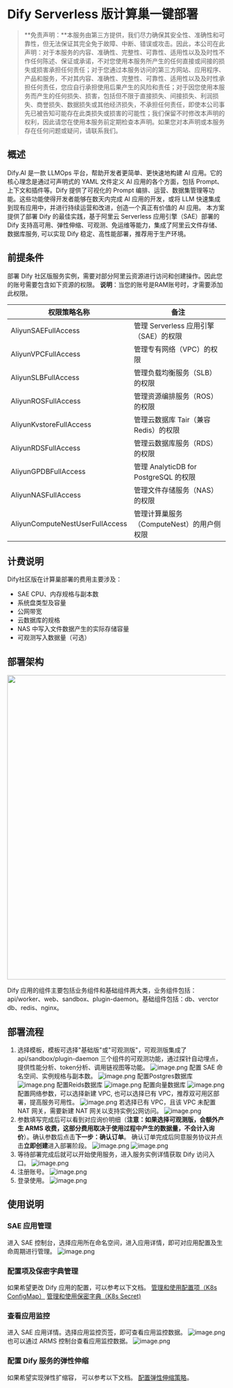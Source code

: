 # Dify Serverless 版计算巢一键部署


>**免责声明：**本服务由第三方提供，我们尽力确保其安全性、准确性和可靠性，但无法保证其完全免于故障、中断、错误或攻击。因此，本公司在此声明：对于本服务的内容、准确性、完整性、可靠性、适用性以及及时性不作任何陈述、保证或承诺，不对您使用本服务所产生的任何直接或间接的损失或损害承担任何责任；对于您通过本服务访问的第三方网站、应用程序、产品和服务，不对其内容、准确性、完整性、可靠性、适用性以及及时性承担任何责任，您应自行承担使用后果产生的风险和责任；对于因您使用本服务而产生的任何损失、损害，包括但不限于直接损失、间接损失、利润损失、商誉损失、数据损失或其他经济损失，不承担任何责任，即使本公司事先已被告知可能存在此类损失或损害的可能性；我们保留不时修改本声明的权利，因此请您在使用本服务前定期检查本声明。如果您对本声明或本服务存在任何问题或疑问，请联系我们。

## 概述

Dify.AI 是一款 LLMOps 平台，帮助开发者更简单、更快速地构建 AI 应用。它的核心理念是通过可声明式的 YAML 文件定义 AI 应用的各个方面，包括 Prompt、上下文和插件等。Dify 提供了可视化的 Prompt 编排、运营、数据集管理等功能。这些功能使得开发者能够在数天内完成 AI 应用的开发，或将 LLM 快速集成到现有应用中，并进行持续运营和改进，创造一个真正有价值的 AI 应用。
本方案提供了部署 Dify 的最佳实践，基于阿里云 Serverless 应用引擎（SAE）部署的 Dify 支持高可用、弹性伸缩、可观测、免运维等能力，集成了阿里云文件存储、数据库服务, 可以实现 Dify 稳定、高性能部署，推荐用于生产环境。

## 前提条件

部署 Dify 社区版服务实例，需要对部分阿里云资源进行访问和创建操作。因此您的账号需要包含如下资源的权限。
**说明**：当您的账号是RAM账号时，才需要添加此权限。

| 权限策略名称                          | 备注                               |
|---------------------------------|----------------------------------|
| AliyunSAEFullAccess             | 管理 Serverless 应用引擎（SAE）的权限       |
| AliyunVPCFullAccess             | 管理专有网络（VPC）的权限                   |
| AliyunSLBFullAccess             | 管理负载均衡服务（SLB）的权限                 |
| AliyunROSFullAccess             | 管理资源编排服务（ROS）的权限                 |
| AliyunKvstoreFullAccess         | 管理云数据库 Tair（兼容 Redis）的权限         |
| AliyunRDSFullAccess             | 管理云数据库服务（RDS）的权限                 |
| AliyunGPDBFullAccess            | 管理 AnalyticDB for PostgreSQL 的权限 |
| AliyunNASFullAccess            | 管理文件存储服务（NAS）的权限                 |
| AliyunComputeNestUserFullAccess | 管理计算巢服务（ComputeNest）的用户侧权限       |


## 计费说明

Dify社区版在计算巢部署的费用主要涉及：

- SAE CPU、内存规格与副本数
- 系统盘类型及容量
- 公网带宽
- 云数据库的规格
- NAS 中写入文件数据产生的实际存储容量
- 可观测写入数据量（可选）

## 部署架构
<img src="architecture.png" width="1500" height="700" align="bottom"/>

Dify 应用的组件主要包括业务组件和基础组件两大类，业务组件包括：api/worker、web、sandbox、plugin-daemon。基础组件包括：db、verctor db、redis、nginx。

## 部署流程
1. 选择模板，模板可选择"基础版"或"可观测版"，可观测版集成了 api/sandbox/plugin-daemon 三个组件的可观测功能，通过探针自动埋点，提供性能分析、token分析、调用链视图等功能。
   ![image.png](version.png)
   配置 SAE 命名空间、实例规格与副本数。
   ![image.png](instance.png)
   配置Postgres数据库
   ![image.png](pgsql.png)
   配置Reids数据库
   ![image.png](redis.png)
   配置向量数据库
   ![image.png](adb.png)
   配置网络参数，可以选择新建 VPC, 也可以选择已有 VPC，推荐双可用区部署，提高服务可用性。
   ![image.png](vpc.png)
   若选择已有 VPC，且该 VPC 未配置 NAT 网关，需要新建 NAT 网关以支持实例公网访问。
   ![image.png](nat.png)
2. 参数填写完成后可以看到对应询价明细（**注意：如果选择可观测版，会额外产生 ARMS 收费，这部分费用取决于使用过程中产生的数据量，不会计入询价**）。确认参数后点击**下一步：确认订单**。 确认订单完成后同意服务协议并点击**立即创建**进入部署阶段。
   ![image.png](confirm.png)
   ![image.png](confirm_2.png)
3. 等待部署完成后就可以开始使用服务，进入服务实例详情获取 Dify 访问入口。
   ![image.png](address.png)
4. 注册账号。
   ![image.png](sign_up.png)
5. 登录使用。
   ![image.png](sign_in.png)

## 使用说明
### SAE 应用管理
进入 SAE 控制台，选择应用所在命名空间，进入应用详情，即可对应用配置及生命周期进行管理。
![image.png](sae_app.png)

### 配置项及保密字典管理
如果希望更改 Dify 应用的配置，可以参考以下文档。
[管理和使用配置项（K8s ConfigMap）](https://help.aliyun.com/zh/sae/manage-and-use-configuration-items-k8s-configmap?spm=a2c4g.11186623.help-menu-118957.d_2_4_1.25d72c20oW6r2w&scm=20140722.H_2773560._.OR_help-T_cn~zh-V_1)
[管理和使用保密字典（K8s Secret)](https://help.aliyun.com/zh/sae/managing-and-using-a-confidential-dictionary-k8s-secret?spm=a2c4g.11186623.help-menu-118957.d_2_4_2.345c2fa080wB5p)

### 查看应用监控
进入 SAE 应用详情。选择应用监控页签，即可查看应用监控数据。
![image.png](sae_monitor.png)
也可以通过 ARMS 控制台查看应用监控数据。
![image.png](arms_monitor.png)


### 配置 Dify 服务的弹性伸缩
如果希望实现弹性扩缩容， 可以参考以下文档。
[配置弹性伸缩策略](https://help.aliyun.com/zh/sae/serverless-app-engine-upgrade/user-guide/configure-auto-scaling?scm=20140722.S_help%40%40%E6%96%87%E6%A1%A3%40%402773678._.ID_help%40%40%E6%96%87%E6%A1%A3%40%402773678-RL_%E5%BC%B9%E6%80%A7-LOC_doc%7EUND%7Eab-OR_ser-PAR1_2102029b17515227611745768d21ce-V_4-RE_new5-P0_1-P1_0&spm=a2c4g.11186623.help-search.i27)。
